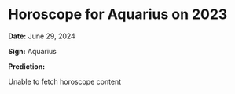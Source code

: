 # Horoscope for Aquarius on 2023

**Date:** June 29, 2024

**Sign:** Aquarius

**Prediction:**

Unable to fetch horoscope content
